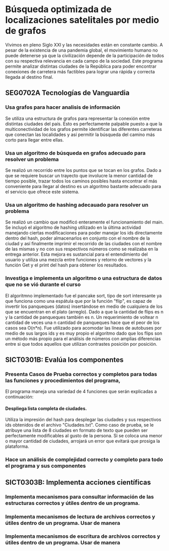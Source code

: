 # Búsqueda optimizada de localizaciones satelitales por medio de grafos
Vivimos en pleno Siglo XXI y las necesidades están en constante cambio. A pesar de la existencia de una pandemia global, el movimiento humano no puede detenerse ya que la civilización depende de la participación de todos con su respectiva relevancia en cada campo de la sociedad. Este programa permite analizar distintas ciudades de la República para poder encontrar conexiones de carretera más factibles para lograr una rápida y correcta llegada al destino final.

## SEG0702A Tecnologías de Vanguardia 

### Usa grafos para hacer analisis de información
Se utiliza una estructura de grafos para representar la conexión entre distintas ciudades del país. Esto es perfectamente palpable puesto a que la multiconectividad de los grafos permite identificar las diferentes carreteras que conectan las localidades y así permitir la búsqueda del camino más corto para llegar entre ellas.
### Usa un algoritmo de búsqueda en grafos adecuado para resolver un problema
Se realizó un recorrido entre los puntos que se tocan en los grafos. Dado a que se requiere buscar un trayecto que involucre la menor cantidad de tiempo posible, trazar todos los caminos posibles hasta encontrar el más conveniente para llegar al destino es un algoritmo bastante adecuado para el servicio que ofrece este sistema.
### Usa un algoritmo de hashing adecauado para resolver un problema
Se realizó un cambio que modificó enteramente el funcionamiento del main. Se incluyó el algoritmo de hashing utilizado en la última actividad manejando ciertas modificaciones para poder manejar los ids directamente dentro del hash, poder almacenarlos en conjunto con el nombre de la ciudad y así finalmente imprimir el recorrido de las ciudades con el nombre de las mismas y no con sus respectivos números como se realizaba en la entrega anterior. Esta mejora es sustancial para el entendimiento del usuario y utiliza una mezcla entre funciones y retorno de vectores y la función Get y el print del hash para obtener los resultados.
### Investiga e implementa un algoritmo o una estructura de datos que no se vió durante el curso
El algoritmno implementado fue el pancake sort, tipo de sort interesante ya que funciona como una espátula que por la función "flip", es capaz de invertir los panqueques (datos) insertándose en medio de cualquiera de los que se encuentran en el plato (arreglo). Dado a que la cantidad de flips es n y la cantidad de panqueques también es n. Un requerimiento de voltear n cantidad de veces una n cantidad de panqueques hace que el peor de los casos sea O(n*n). Fue utilizado para acomodar las líneas de autobuses por medio de sus largos ids y es muy propio el algoritmo dado que los flips son un método más propio para el análisis de números con amplias diferencias entre si que todos aquellos que utilizan contrastes posición por posición.
## SICT0301B: Evalúa los componentes

### Presenta Casos de Prueba correctos y completos para todas las funciones y procedimientos del programa,
El programa maneja una variedad de 4 funciones que serán explicadas a continuación:
#### Despliega lista completa de ciudades.
Utiliza la impresión del hash para desplegar las ciudades y sus respectivos ids obtenidos de el archivo "Ciudades.txt". Como caso de prueba, se le atribuye una lista de 8 ciudades en formato de texto que pueden ser perfectamente modificables al gusto de la persona. Si se coloca una menor o mayor cantidad de ciudades, arrojará un error que evitará que prosiga la plataforma. 
### Hace un análisis de complejidad correcto y completo para todo el programa y sus componentes


## SICT0303B: Implementa acciones científicas 

### Implementa mecanismos para consultar información de las estructuras correctos y útiles dentro de un programa.


### Implementa mecanismos de lectura de archivos correctos y útiles dentro de un programa. Usar de manera



### Implementa mecanismos de escritura de archivos correctos y útiles dentro de un programa. Usar de manera


